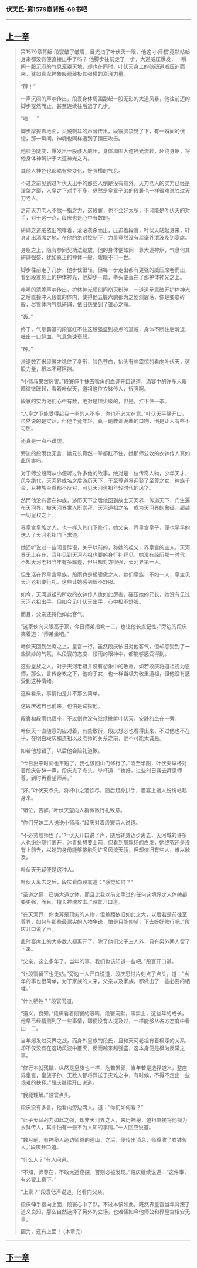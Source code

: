 ### 伏天氏-第1579章背叛-69书吧

--------
[上一章](./3ee32778227924d19b93a35e3eb727e8.md)
--------


>
>
>
>第1579章背叛
>段寰皱了皱眉，目光扫了叶伏天一眼，他这‘小师叔’竟然站起身来都没有便直接出手了吗？
>他脚步往前走了一步，大道威压爆发，一瞬间一股沉闷的气息笼罩天地，却也在同时，叶伏天身上的磅礴道威压迫而来，犹如真龙神象般蕴藏极其强横的澎湃力量。
>
>“砰！”
>
>一声沉闷的声响传出，段寰身体周围刮起一股无形的大道风暴，他往前迈的脚步戛然而止，甚至连续往后退了几步。
>
>“嗤……”
>
>脚步摩擦着地面，尖锐刺耳的声音传出，段寰脑袋晃了下，有一瞬间的恍惚，那一瞬间，神魂也同样遭到了镇压攻击。
>
>他脸色陡变，爆发出一股骇人威压，身体周围大道神光流转，环绕身躯，将他身体神魂护于大道神光之内。
>
>其他人神色也都略有些变化，好强横的气息。
>
>不过之前见到过叶伏天出手的那些人倒是没有意外，天刀老人的实力已经是涅槃之巅，人皇之下对手不多，纵然是皇室子弟的段寰也一样很难说胜过天刀老人。
>
>之前天刀老人不敌一指之力，这段寰，也不会好太多，不可能是叶伏天的对手，对于这一点，段庆也是心中有数的。
>
>磅礴之道威依旧咆哮着，滚滚袭杀而出，压迫着段寰，叶伏天站起身来，转身走出酒席之地，在他的绝对控制下，力量竟然没有丝毫外泄波及到宴席。
>
>身躯之上，隐有参同契功法绽放，他的身体便如同一尊大道神炉，气息何其磅礴强盛，犹如真正的神体一般，耀眼不可一世。
>
>脚步往前走了几步，他步伐很轻，但每一步走出都有更强的威压席卷而出，看到段寰身上的护体神光，他脚步一踏，拳头便轰在了那护体神光之上。
>
>咔嚓的清脆声响传出，护体神光顷刻间崩灭粉碎，一道道拳意破开护体神光之后直接冲入段寰的体内，使得他五脏六腑都为之剧烈震荡，像是要崩碎般，尽管体内气息磅礴，依旧感受到了锥心之痛。
>
>“轰。”
>
>终于，气息霸道的段寰扛不住这股强盛到极点的道威，身体不断往后滑退，吐出一口鲜血，气息急速衰弱。
>
>“砰。”
>
>滑退数百米段寰才稳住了身形，脸色苍白，抬头有些震惊的看向叶伏天，这股力量，根本不可阻挡。
>
>“小师叔果然厉害。”段寰伸手抹去嘴角的血迹开口说道，酒宴中的许多人眼睛微微眯起，看着叶伏天，道祖这位衣钵传人，很强啊。
>
>段寰的实力他们心中有数，绝对是顶尖级的，但是，扛不住一拳。
>
>“人皇之下能受得起我一拳的人不多，你也不必太在意。”叶伏天平静开口，虽然说的是实话，但他毕竟年轻，真一副教训晚辈的口吻，倒是让人有些不习惯。
>
>还真是一点不谦虚。
>
>旁边的段雨也无言，她兄长竟然一拳都扛不住，她那师公收的衣钵传人真如此厉害吗。
>
>对于师公段雨从小便听过许多他的故事，绝对是一位传奇人物，少年天才，风华绝代，天河界成名之后游历天下，于至尊道界迎娶了至尊之女，神族千金，且神族至尊都不反对，可见天河道祖年轻时代的风华。
>
>然而他没有留在神族，游历天下之后他回到故土天河界，传道天下，门生遍布天河界，被天河界世人所崇拜，天河道祖之名，成为天河界的象征，超越一切皇权之上。
>
>界皇宫皇族之人，也一样入其门下修行，她父亲，界皇宫皇子，便也早早的送入了天河老祖门下求道。
>
>她还听说过一些闲言碎语，关乎以前的，称她的祖父，界皇宫的主人，天河界无上存在，当年见到天河老祖也要躬身行礼拜见，她没有经历那一时代，不知天河老祖当年有多辉煌，但只知对方很强，天河界第一人。
>
>但生活在界皇宫皇族，段雨也是极骄傲之人，她们皇族，不如一人，皇主见天河老祖要行礼，这些让她感到很不舒服。
>
>如今，天河道祖的所收的衣钵传人也如此厉害，碾压她的兄长，她没有见过天河老祖出手，但如今见叶伏天出手，心中极不舒服。
>
>而且，父亲还待他如此客气。
>
>“这家伙向来眼高于顶，今日师弟指教一二，也让他长点记性。”旁边的段庆笑着道：“师弟坐吧。”
>
>叶伏天回到坐席之上，皇宫一行，虽然段庆依旧对他客气，但却感受到了一些微妙的气氛，从段寰的态度、段雨的眼神中，都能够感受得到。
>
>这些皇族之人，对于天河老祖并没有想象中的敬重，如若段庆将道祖视为恩师，那么，言传身教之下，他的子女，也一样当极为敬重道祖，但他没有感受到这种情绪。
>
>这样看来，事情怕是并不那么简单。
>
>这段庆邀自己前来，也怕是试探他。
>
>段寰和段雨也落座，不过倒也没有继续挑衅叶伏天，安静的坐在一旁。
>
>叶伏天一直随意的应对着，有些敷衍，段庆想必也看得出来，不过他也不在乎，在明白段庆和道祖以及老师的关系之前，他不可能太诚恳。
>
>如若他想错了，以后他会赔礼道歉。
>
>“今日出来时间也不短了，我也该回山门修行了。”酒至半酣，叶伏天举杯对着段庆告辞一声，段庆点了点头，举杯道：“也好，过些时日我去拜见师尊，到时再看望师弟。”
>
>“好。”叶伏天点头，将杯中之酒饮尽，随后起身拱手，酒宴上诸人纷纷站起身来。
>
>“诸位，告辞。”叶伏天望向人群微微行礼致意。
>
>“你们兄妹二人送送小师叔。”段庆对着段寰两人说道。
>
>“不必劳烦师侄了。”叶伏天开口说了声，随后转身迈步离去，天河城的许多人也纷纷随行离开，沐青鱼想要上前，但看到那飘扬的白发，她终究还是没有上前去，以她的身份能够接触到许多风流天骄，但却依旧有些人，难以触及。
>
>叶伏天无疑便是这种人。
>
>叶伏天离去之后，段庆看向段寰道：“感觉如何？”
>
>“圣道之巅，已铸大道之体，而且比我以前交手过的任何这境界之人体魄都要更强，而且，擅长神魂攻击。”段寰开口道。
>
>“在天河界，你也算是顶尖的人物，但差距依旧如此之大，以后若是前往至尊界，如何与那些最顶尖的人物争锋，怕是只能仰望，下去好好修行吧。”段庆开口说了声。
>
>此时宴席上的大多数人都离开了，除了他们父子三人外，只有另外两人留了下来。
>
>“父亲，这么多年了，当年的事，我们也该知道一些吧。”段寰开口道。
>
>“让段寰留下也无妨。”旁边一人开口说道，段庆思忖片刻点了点头，道：“当年的事也很简单，为了家族的未来，父亲以及家族，都做出了一些必要的牺牲。”
>
>“什么牺牲？”段寰问道。
>
>“道义，良知。”段庆看着段寰的眼睛，段寰沉默，事实上，这些年的成长，他早已经猜测到了一些事情，即便没有人提及过，一样能够从各方态度中看出一二。
>
>当年爆发过灭界之战，而身外皇族的段氏，且和天河老祖有着极深的关系，却不仅没有在这场风波中覆灭，反而越来越强盛，这本身便是极为反常之事。
>
>“修行本就残酷，纵然是皇族也一样，危若累卵，当年若是选择道义，整座界皇宫，皇族子孙，无数人都将葬送于灾难之中，有时候，不得不走出一些艰难的抉择。”段庆继续开口说道。
>
>“我能理解。”段寰点头。
>
>段庆没有多言，他看向旁边两人，道：“你们如何看？”
>
>“此子天赋战力如此之强，却非天河界之人，来历神秘，道祖直接将他视为衣钵传人，其中怕有一些不为人知的事情。”一人回应说道。
>
>“数月前，有神秘人造访师尊的道山，之后，便传出消息，师尊收了衣钵传人。”段庆开口道。
>
>“什么人？”有人问道。
>
>“不知，师尊在，不敢太近窥探，否则必被发现。”段庆继续说道：“这件事，有必要上禀下。”
>
>“上禀？”段寰低声说道，他看向父亲。
>
>段庆伸手指向上面，段寰心中了然，不过本该如此，既然界皇宫当年背叛了道义良知，那么自然选择了另外的立场，也难怪如今他师公和界皇宫相安无事。
>
>因为，还有上面！
>(本章完)
>
>

--------
[下一章](./518a6751df062ce404efbf76165c5a4b.md)
--------
